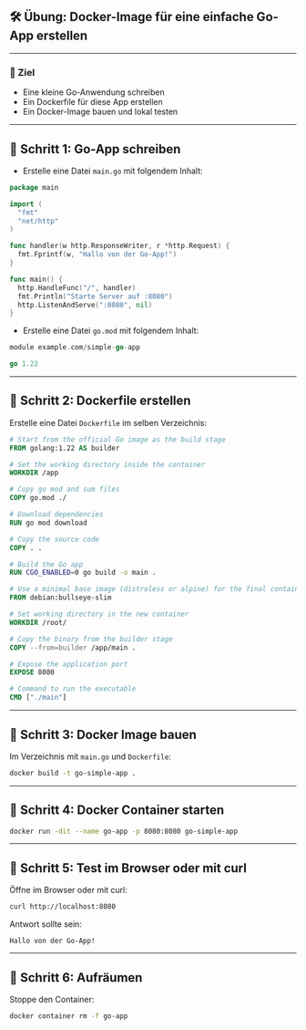 
## 🛠️ Übung: Docker-Image für eine einfache Go-App erstellen

---

### 🎯 Ziel

* Eine kleine Go-Anwendung schreiben
* Ein Dockerfile für diese App erstellen
* Ein Docker-Image bauen und lokal testen

---

## 📁 Schritt 1: Go-App schreiben

- Erstelle eine Datei `main.go` mit folgendem Inhalt:

```go
package main

import (
  "fmt"
  "net/http"
)

func handler(w http.ResponseWriter, r *http.Request) {
  fmt.Fprintf(w, "Hallo von der Go-App!")
}

func main() {
  http.HandleFunc("/", handler)
  fmt.Println("Starte Server auf :8080")
  http.ListenAndServe(":8080", nil)
}
```

- Erstelle eine Datei `go.mod` mit folgendem Inhalt:
```go
module example.com/simple-go-app

go 1.22
```

---

## 📁 Schritt 2: Dockerfile erstellen

Erstelle eine Datei `Dockerfile` im selben Verzeichnis:

```dockerfile
# Start from the official Go image as the build stage
FROM golang:1.22 AS builder

# Set the working directory inside the container
WORKDIR /app

# Copy go mod and sum files
COPY go.mod ./

# Download dependencies
RUN go mod download

# Copy the source code
COPY . .

# Build the Go app
RUN CGO_ENABLED=0 go build -o main .

# Use a minimal base image (distroless or alpine) for the final container
FROM debian:bullseye-slim

# Set working directory in the new container
WORKDIR /root/

# Copy the binary from the builder stage
COPY --from=builder /app/main .

# Expose the application port
EXPOSE 8080

# Command to run the executable
CMD ["./main"]
```

---

## 📁 Schritt 3: Docker Image bauen

Im Verzeichnis mit `main.go` und `Dockerfile`:

```bash
docker build -t go-simple-app .
```

---

## 📁 Schritt 4: Docker Container starten

```bash
docker run -dit --name go-app -p 8080:8080 go-simple-app
```

---

## 📁 Schritt 5: Test im Browser oder mit curl

Öffne im Browser oder mit curl:

```bash
curl http://localhost:8080
```

Antwort sollte sein:

```
Hallo von der Go-App!
```

---

## 📁 Schritt 6: Aufräumen

Stoppe den Container:

```bash
docker container rm -f go-app
```

